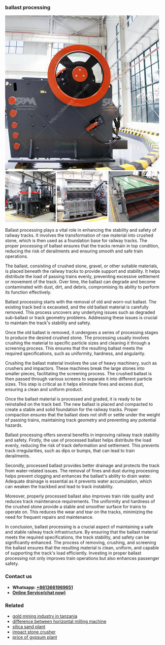 <h3>ballast processing</h3><img src='1708499224.jpg' alt=''><p>Ballast processing plays a vital role in enhancing the stability and safety of railway tracks. It involves the transformation of raw material into crushed stone, which is then used as a foundation base for railway tracks. The proper processing of ballast ensures that the tracks remain in top condition, reducing the risk of derailments and ensuring smooth and safe train operations.</p><p>The ballast, consisting of crushed stone, gravel, or other suitable materials, is placed beneath the railway tracks to provide support and stability. It helps distribute the load of passing trains evenly, preventing excessive settlement or movement of the track. Over time, the ballast can degrade and become contaminated with dust, dirt, and debris, compromising its ability to perform its function effectively.</p><p>Ballast processing starts with the removal of old and worn-out ballast. The existing track bed is excavated, and the old ballast material is carefully removed. This process uncovers any underlying issues such as degraded sub-ballast or track geometry problems. Addressing these issues is crucial to maintain the track's stability and safety.</p><p>Once the old ballast is removed, it undergoes a series of processing stages to produce the desired crushed stone. The processing usually involves crushing the material to specific particle sizes and cleaning it through a screening process. This ensures that the resulting ballast meets the required specifications, such as uniformity, hardness, and angularity.</p><p>Crushing the ballast material involves the use of heavy machinery, such as crushers and impactors. These machines break the large stones into smaller pieces, facilitating the screening process. The crushed ballast is then passed through various screens to separate it into different particle sizes. This step is critical as it helps eliminate fines and excess dust, ensuring a clean and uniform product.</p><p>Once the ballast material is processed and graded, it is ready to be reinstalled on the track bed. The new ballast is placed and compacted to create a stable and solid foundation for the railway tracks. Proper compaction ensures that the ballast does not shift or settle under the weight of passing trains, maintaining track geometry and preventing any potential hazards.</p><p>Ballast processing offers several benefits in improving railway track stability and safety. Firstly, the use of processed ballast helps distribute the load evenly, reducing the risk of track deformation and settlement. This prevents track irregularities, such as dips or bumps, that can lead to train derailments.</p><p>Secondly, processed ballast provides better drainage and protects the track from water-related issues. The removal of fines and dust during processing helps prevent clogging and enhances the ballast's ability to drain water. Adequate drainage is essential as it prevents water accumulation, which can weaken the trackbed and lead to track instability.</p><p>Moreover, properly processed ballast also improves train ride quality and reduces track maintenance requirements. The uniformity and hardness of the crushed stone provide a stable and smoother surface for trains to operate on. This reduces the wear and tear on the tracks, minimizing the need for frequent repairs and maintenance.</p><p>In conclusion, ballast processing is a crucial aspect of maintaining a safe and stable railway track infrastructure. By ensuring that the ballast material meets the required specifications, the track stability, and safety can be significantly enhanced. The process of removing, crushing, and screening the ballast ensures that the resulting material is clean, uniform, and capable of supporting the track's load efficiently. Investing in proper ballast processing not only improves train operations but also enhances passenger safety.</p><h3>Contact us</h3><ul><li><strong>Whatsapp:&nbsp;<a href="https://wa.me/8613661969651">+8613661969651</a></strong></li><li><a href="https://swt.shibang-china.com/?git&amp;zhl&amp;ballast processing"><strong>Online Service(chat now)</strong></a></li></ul><h3>Related</h3><ul><li><a href='gold mining industry in tanzania.md'>gold mining industry in tanzania</a></li><li><a href='difference between horizontal milling machine.md'>difference between horizontal milling machine</a></li><li><a href='silica sand plant.md'>silica sand plant</a></li><li><a href='impact stone crusher.md'>impact stone crusher</a></li><li><a href='price of gypsum plant.md'>price of gypsum plant</a></li></ul>